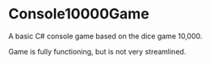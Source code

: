 # Console10000Game
A basic C# console game based on the dice game 10,000. 

Game is fully functioning, but is not very streamlined.
